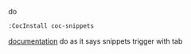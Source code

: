 do 
``` bash
:CocInstall coc-snippets
```
[documentation](https://www.chrisatmachine.com/Neovim/17-snippets/)
do as it says
snippets trigger with tab
